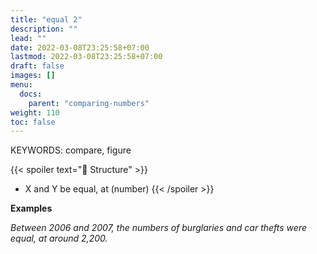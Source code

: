 ```yaml
---
title: "equal 2"
description: ""
lead: ""
date: 2022-03-08T23:25:58+07:00
lastmod: 2022-03-08T23:25:58+07:00
draft: false
images: []
menu:
  docs:
    parent: "comparing-numbers"
weight: 110
toc: false
---
```


KEYWORDS: compare, figure

{{< spoiler text="🌱 Structure" >}}

- X and Y be equal, at (number)
  {{< /spoiler >}}

**Examples**

_Between 2006 and 2007, the numbers of burglaries and car thefts were equal, at around 2,200._
